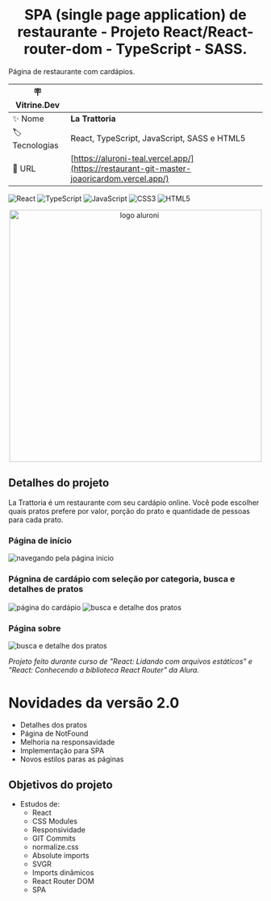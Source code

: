 <h1 align="center"> 
	SPA (single page application) de restaurante - Projeto React/React-router-dom - TypeScript - SASS.
</h1>

Página de restaurante com cardápios.

| :placard: Vitrine.Dev |                                                                                            |
| --------------------- | ------------------------------------------------------------------------------------------ |
| :sparkles: Nome       | **La Trattoria**                                                                           |
| :label: Tecnologias   | React, TypeScript, JavaScript, SASS e HTML5                                                |
| :rocket: URL          | [https://aluroni-teal.vercel.app/](https://restaurant-git-master-joaoricardom.vercel.app/) |

![React](https://img.shields.io/badge/react-%2320232a.svg?style=for-the-badge&logo=react&logoColor=%2361DAFB)
![TypeScript](https://img.shields.io/badge/typescript-%23007ACC.svg?style=for-the-badge&logo=typescript&logoColor=white)
![JavaScript](https://img.shields.io/badge/javascript-%23323330.svg?style=for-the-badge&logo=javascript&logoColor=%23F7DF1E)
![CSS3](https://img.shields.io/badge/css3-%231572B6.svg?style=for-the-badge&logo=css3&logoColor=white)
![HTML5](https://img.shields.io/badge/html5-%23E34F26.svg?style=for-the-badge&logo=html5&logoColor=white)

<div align="center">
 <img alt="logo aluroni" src="https://user-images.githubusercontent.com/91892938/221433308-e2bf1641-8e6d-4290-b2ec-bd07260341f4.svg#vitrinedev" width="500"/>
</div>
 
## Detalhes do projeto

La Trattoria é um restaurante com seu cardápio online. Você pode escolher quais pratos prefere por valor, porção do prato e quantidade de pessoas para cada prato.

### Página de início

 <img align="center" alt="navegando pela página inicio" src="../restaurant/public/home.png" />

### Págnina de cardápio com seleção por categoria, busca e detalhes de pratos

 <img align="center" alt="página do cardápio" src="../restaurant/public/Detalhe.png" />
 
 <img align="center" alt="busca e detalhe dos pratos" src="../restaurant/public/Selecao.png" />

### Página sobre

<img align="center" alt="busca e detalhe dos pratos" src="../restaurant/public/Sobre.png" />

_Projeto feito durante curso de "React: Lidando com arquivos estáticos" e "React: Conhecendo a biblioteca React Router" da Alura._

# Novidades da versão 2.0

- Detalhes dos pratos
- Página de NotFound
- Melhoria na responsavidade
- Implementação para SPA
- Novos estilos paras as páginas

## Objetivos do projeto

- Estudos de:
  - React
  - CSS Modules
  - Responsividade
  - GIT Commits
  - normalize.css
  - Absolute imports
  - SVGR
  - Imports dinâmicos
  - React Router DOM
  - SPA
